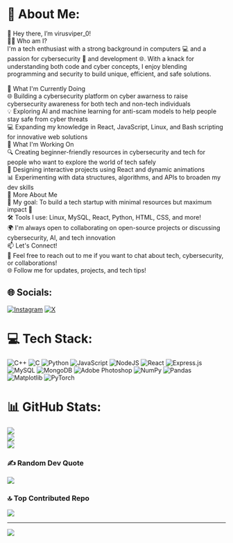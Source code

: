 # 💫 About Me:
👋 Hey there, I’m virusviper_0!<br>🧑‍💻 Who am I?<br>I'm a tech enthusiast with a strong background in computers 💻 and a passion for cybersecurity 🔐 and development 🌐. With a knack for understanding both code and cyber concepts, I enjoy blending programming and security to build unique, efficient, and safe solutions.<br><br>🌱 What I'm Currently Doing<br>🌐 Building a cybersecurity platform on cyber awarness to raise cybersecurity awareness for both tech and non-tech individuals<br>💡 Exploring AI and machine learning for anti-scam models to help people stay safe from cyber threats<br>💻 Expanding my knowledge in React, JavaScript, Linux, and Bash scripting for innovative web solutions<br>🧩 What I'm Working On<br>🔍 Creating beginner-friendly resources in cybersecurity and tech for people who want to explore the world of tech safely<br>📂 Designing interactive projects using React and dynamic animations<br>📊 Experimenting with data structures, algorithms, and APIs to broaden my dev skills<br>💬 More About Me<br>🎯 My goal: To build a tech startup with minimal resources but maximum impact 🌱<br>🛠️ Tools I use: Linux, MySQL, React, Python, HTML, CSS, and more!<br>🌍 I'm always open to collaborating on open-source projects or discussing cybersecurity, AI, and tech innovation<br>📫 Let's Connect!<br>💬 Feel free to reach out to me if you want to chat about tech, cybersecurity, or collaborations!<br>🌐 Follow me for updates, projects, and tech tips!


## 🌐 Socials:
[![Instagram](https://img.shields.io/badge/Instagram-%23E4405F.svg?logo=Instagram&logoColor=white)](https://instagram.com/@virusviper_0) [![X](https://img.shields.io/badge/X-black.svg?logo=X&logoColor=white)](https://x.com/@virusviper_) 

# 💻 Tech Stack:
![C++](https://img.shields.io/badge/c++-%2300599C.svg?style=for-the-badge&logo=c%2B%2B&logoColor=white) ![C](https://img.shields.io/badge/c-%2300599C.svg?style=for-the-badge&logo=c&logoColor=white) ![Python](https://img.shields.io/badge/python-3670A0?style=for-the-badge&logo=python&logoColor=ffdd54) ![JavaScript](https://img.shields.io/badge/javascript-%23323330.svg?style=for-the-badge&logo=javascript&logoColor=%23F7DF1E) ![NodeJS](https://img.shields.io/badge/node.js-6DA55F?style=for-the-badge&logo=node.js&logoColor=white) ![React](https://img.shields.io/badge/react-%2320232a.svg?style=for-the-badge&logo=react&logoColor=%2361DAFB) ![Express.js](https://img.shields.io/badge/express.js-%23404d59.svg?style=for-the-badge&logo=express&logoColor=%2361DAFB) ![MySQL](https://img.shields.io/badge/mysql-4479A1.svg?style=for-the-badge&logo=mysql&logoColor=white) ![MongoDB](https://img.shields.io/badge/MongoDB-%234ea94b.svg?style=for-the-badge&logo=mongodb&logoColor=white) ![Adobe Photoshop](https://img.shields.io/badge/adobe%20photoshop-%2331A8FF.svg?style=for-the-badge&logo=adobe%20photoshop&logoColor=white) ![NumPy](https://img.shields.io/badge/numpy-%23013243.svg?style=for-the-badge&logo=numpy&logoColor=white) ![Pandas](https://img.shields.io/badge/pandas-%23150458.svg?style=for-the-badge&logo=pandas&logoColor=white) ![Matplotlib](https://img.shields.io/badge/Matplotlib-%23ffffff.svg?style=for-the-badge&logo=Matplotlib&logoColor=black) ![PyTorch](https://img.shields.io/badge/PyTorch-%23EE4C2C.svg?style=for-the-badge&logo=PyTorch&logoColor=white)
# 📊 GitHub Stats:
![](https://github-readme-stats.vercel.app/api?username=virusviper0&theme=radical&hide_border=false&include_all_commits=true&count_private=true)<br/>
![](https://github-readme-streak-stats.herokuapp.com/?user=virusviper0&theme=radical&hide_border=false)<br/>
![](https://github-readme-stats.vercel.app/api/top-langs/?username=virusviper0&theme=radical&hide_border=false&include_all_commits=true&count_private=true&layout=compact)

### ✍️ Random Dev Quote
![](https://quotes-github-readme.vercel.app/api?type=horizontal&theme=radical)

### 🔝 Top Contributed Repo
![](https://github-contributor-stats.vercel.app/api?username=virusviper0&limit=5&theme=radical&combine_all_yearly_contributions=true)

---
[![](https://visitcount.itsvg.in/api?id=virusviper0&icon=0&color=0)](https://visitcount.itsvg.in)

<!-- Proudly created with GPRM ( https://gprm.itsvg.in ) -->
